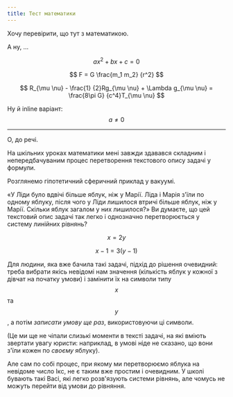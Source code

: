 ```yaml
---
title: Тест математики
---
```


Хочу перевірити, що тут з математикою.

А ну, …

$$ a x^2 + b x + c = 0 $$

$$ F = G \frac{m_1 m_2} {r^2} $$

$$ R_{\mu \nu} - \frac{1} {2}Rg_{\mu \nu} + \Lambda g_{\mu \nu} = \frac{8\pi G} {c^4}T_{\mu \nu} $$

Ну й inline варіант: $$a \ne 0$$

* * *

О, до речі.

На шкільних уроках математики мені завжди здавався складним і непередбачуваним процес перетворення текстового опису задачі у формули.

Розглянемо гіпотетичний сферичний приклад у вакуумі.

«У Ліди було вдвічі більше яблук, ніж у Марії. Ліда і Марія з'їли по одному яблуку, після чого у Ліди лишилося втричі більше яблук, ніж у Марії. Скільки яблук загалом у них лишилося?» Ви думаєте, що цей текстовий опис задачі так легко і однозначно перетворюється у систему линійних рівнянь?

$$ x = 2 y $$

$$ x - 1 = 3 (y - 1) $$

Для людини, яка вже бачила такі задачі, підхід до рішення очевидний: треба вибрати якісь невідомі нам значення (кількість яблук у кожної з дівчат на початку умови) і замінити їх на символи типу $$ x $$ та $$ y $$, а потім _записати умову ще раз_, використовуючи ці символи.

(Це ми ще не чіпали слизькі моменти в тексті задачі, на які вміють звертати увагу юристи: наприклад, в умові ніде не сказано, що вони з'їли кожен по _своєму_ яблуку).

Але сам по собі процес, при якому ми перетворюємо яблука на невідоме число Ікс, не є таким вже простим і очевидним. У школі бувають такі Васі, які легко розв'язують системи рівнянь, але чомусь не можуть перейти від умови до рівняння.

<script type="text/javascript" async src='https://cdnjs.cloudflare.com/ajax/libs/mathjax/2.7.2/MathJax.js?config=TeX-MML-AM_CHTML'></script>
